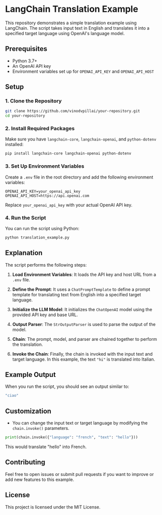 # LangChain Translation Example

This repository demonstrates a simple translation example using LangChain. The script takes input text in English and translates it into a specified target language using OpenAI's language model.

## Prerequisites

- Python 3.7+
- An OpenAI API key
- Environment variables set up for `OPENAI_API_KEY` and `OPENAI_API_HOST`

## Setup

### 1. Clone the Repository

```bash
git clone https://github.com/vinodvpillai/your-repository.git
cd your-repository
```

### 2. Install Required Packages

Make sure you have `langchain-core`, `langchain-openai`, and `python-dotenv` installed:

```bash
pip install langchain-core langchain-openai python-dotenv
```

### 3. Set Up Environment Variables

Create a `.env` file in the root directory and add the following environment variables:

```env
OPENAI_API_KEY=your_openai_api_key
OPENAI_API_HOST=https://api.openai.com
```

Replace `your_openai_api_key` with your actual OpenAI API key.

### 4. Run the Script

You can run the script using Python:

```bash
python translation_example.py
```

## Explanation

The script performs the following steps:

1. **Load Environment Variables**: It loads the API key and host URL from a `.env` file.
   
2. **Define the Prompt**: It uses a `ChatPromptTemplate` to define a prompt template for translating text from English into a specified target language.

3. **Initialize the LLM Model**: It initializes the `ChatOpenAI` model using the provided API key and base URL.

4. **Output Parser**: The `StrOutputParser` is used to parse the output of the model.

5. **Chain**: The prompt, model, and parser are chained together to perform the translation.

6. **Invoke the Chain**: Finally, the chain is invoked with the input text and target language. In this example, the text `"hi"` is translated into Italian.

## Example Output

When you run the script, you should see an output similar to:

```bash
"ciao"
```

## Customization

- You can change the input text or target language by modifying the `chain.invoke()` parameters.

```python
print(chain.invoke({"language": "french", "text": "hello"}))
```

This would translate "hello" into French.

## Contributing

Feel free to open issues or submit pull requests if you want to improve or add new features to this example.

## License

This project is licensed under the MIT License.
